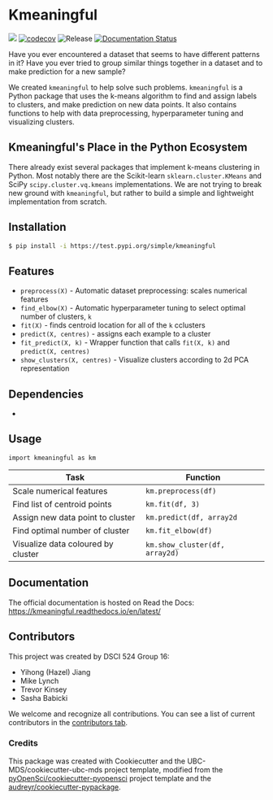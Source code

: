 # Kmeaningful 

![](https://github.com/UBC-MDS/kmeaningful/workflows/build/badge.svg) [![codecov](https://codecov.io/gh/UBC-MDS/kmeaningful/branch/main/graph/badge.svg)](https://codecov.io/gh/UBC-MDS/kmeaningful) ![Release](https://github.com/UBC-MDS/kmeaningful/workflows/Release/badge.svg) [![Documentation Status](https://readthedocs.org/projects/kmeaningful/badge/?version=latest)](https://kmeaningful.readthedocs.io/en/latest/?badge=latest)

Have you ever encountered a dataset that seems to have different patterns in it? Have you ever tried to group similar things together in a dataset and to make prediction for a new sample? 

We created `kmeaningful` to help solve such problems. `kmeaningful` is a Python package that uses the k-means algorithm to find and assign labels to clusters, and make prediction on new data points. It also contains functions to help with data preprocessing, hyperparameter tuning and visualizing clusters.

## Kmeaningful's Place in the Python Ecosystem

There already exist several packages that implement k-means clustering in Python. Most notably there are the Scikit-learn `sklearn.cluster.KMeans` and SciPy `scipy.cluster.vq.kmeans` implementations. We are not trying to break new ground with `kmeaningful`, but rather to build a simple and lightweight implementation from scratch.

## Installation

```bash
$ pip install -i https://test.pypi.org/simple/kmeaningful
```

## Features

- `preprocess(X)` - Automatic dataset preprocessing: scales numerical features
- `find_elbow(X)` - Automatic hyperparameter tuning to select optimal number of clusters, `k`
- `fit(X)` - finds centroid location for all of the `k` cclusters
- `predict(X, centres)` - assigns each example to a cluster
- `fit_predict(X, k)` - Wrapper function that calls `fit(X, k)` and `predict(X, centres)`
- `show_clusters(X, centres)` - Visualize clusters according to 2d PCA representation

## Dependencies

- 

## Usage

`import kmeaningful as km`

| Task | Function  |
|------------|-----|
| Scale numerical features| `km.preprocess(df)`|
| Find list of centroid points| `km.fit(df, 3)`|
| Assign new data point to cluster| `km.predict(df, array2d`|
| Find optimal number of cluster| `km.fit_elbow(df)`|
| Visualize data coloured by cluster| `km.show_cluster(df, array2d)`|

## Documentation

The official documentation is hosted on Read the Docs: https://kmeaningful.readthedocs.io/en/latest/

## Contributors
This project was created by DSCI 524 Group 16: 
- Yihong (Hazel) Jiang
- Mike Lynch
- Trevor Kinsey
- Sasha Babicki

We welcome and recognize all contributions. You can see a list of current contributors in the [contributors tab](https://github.com/UBC-MDS/kmeaningful/graphs/contributors).

### Credits

This package was created with Cookiecutter and the UBC-MDS/cookiecutter-ubc-mds project template, modified from the [pyOpenSci/cookiecutter-pyopensci](https://github.com/pyOpenSci/cookiecutter-pyopensci) project template and the [audreyr/cookiecutter-pypackage](https://github.com/audreyr/cookiecutter-pypackage).
